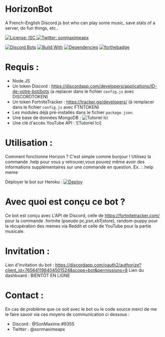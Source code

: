 # HorizonBot
A French-English Discord.js bot who can play some music, save stats of a server, do fun things, etc..

<p>
  <a href="https://github.com/SonMaxime/Midnight.DJS-FR/master/LICENSE" target="_blank">
    <img alt="License: ISC" src="https://img.shields.io/badge/License-ISC-yellow.svg" />
  </a>
  <a href="https://twitter.com/SonMaximeAPX" target="_blank">
    <img alt="Twitter: sonmaximeapx" src="https://img.shields.io/twitter/follow/sonmaximeapx.svg?style=social" />
  </a>
</p>

[![Discord Bots](https://top.gg/api/widget/720554665812689017.svg)](https://top.gg/bot/720554665812689017)
[![Build With](https://img.shields.io/npm/v/discord.js.svg?maxAge=3600)](https://www.npmjs.com/package/discord.js)
[![Dependencies](https://img.shields.io/david/expressjs/express.svg)](https://github.com/SonMaxime/HorizonBot/blob/main/package.json)
[![forthebadge](https://forthebadge.com/images/badges/made-with-javascript.svg)](https://forthebadge.com)

# Requis : 
- Node.JS
- Un token Discord : https://discordapp.com/developers/applications/ID-de-votre-bot/bots (a replacer dans le fichier `config.js` avec DISCORDTOKEN)
- Un token FortniteTracker : https://tracker.gg/developers/ (à remplacer dans le fichier `config.js` avec FTNTOKEN)
- Les modules déjà pré-installés dans le fichier `package.json`.
- Une base de données MongoDB : ![Tutoriel Ici](https://github.com/SonMaxime/HorizonBot/wiki/Base-de-donn%C3%A9es-Mongo.)
- Une clé d'accès YouTube API : ![Tutoriel Ici]

# Utilisation :
Comment fonctionne Horizon ? C'est simple comme bonjour ! 
Utilisez la commande .help pour vous y retrouver,vous pouvez même avoir des informations supplémentaires sur une commande en question. Ex. : .help meme 

Déployer le bot sur Heroku : [![Deploy](https://www.herokucdn.com/deploy/button.svg)](https://heroku.com/deploy?template=https://github.com/SonMaxime/HorizonBot/tree/main)

# Avec quoi est conçu ce bot ? 
Ce bot est conçu avec L'API de Discord, celle de https://fortnitetracker.com/ pour la commande .fortnite (pseudo pc,psn,xb1|store), random-puppy pour la récupération des memes via Reddit et celle de YouTube pour la partie musicale.

# Invitation :

Lien d'invitation du bot : https://discordapp.com/oauth2/authorize?client_id=765641198404501524&scope=bot&permissions=8
Lien du dashboard : BIENTÔT EN LIGNE

# Contact :
En cas de problème que ce soit avec le bot ou le code source merci de me le faire savoir via ces moyens de communication ci dessous :

- Discord : @SonMaxime.#9355
- Twitter : @sonmaximeapx
